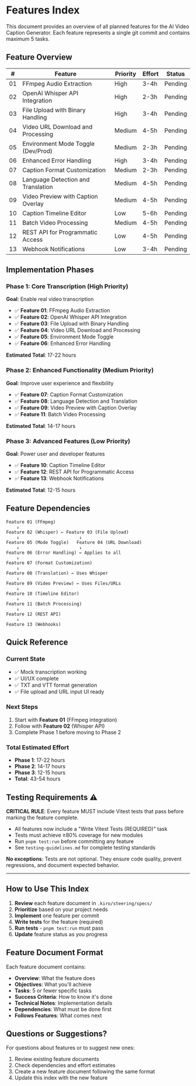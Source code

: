 # Features Index

This document provides an overview of all planned features for the AI Video Caption Generator. Each feature represents a single git commit and contains maximum 5 tasks.

## Feature Overview

| # | Feature | Priority | Effort | Status |
|---|---------|----------|--------|--------|
| 01 | FFmpeg Audio Extraction | High | 3-4h | Pending |
| 02 | OpenAI Whisper API Integration | High | 2-3h | Pending |
| 03 | File Upload with Binary Handling | High | 3-4h | Pending |
| 04 | Video URL Download and Processing | Medium | 4-5h | Pending |
| 05 | Environment Mode Toggle (Dev/Prod) | Medium | 2-3h | Pending |
| 06 | Enhanced Error Handling | High | 3-4h | Pending |
| 07 | Caption Format Customization | Medium | 2-3h | Pending |
| 08 | Language Detection and Translation | Medium | 4-5h | Pending |
| 09 | Video Preview with Caption Overlay | Medium | 4-5h | Pending |
| 10 | Caption Timeline Editor | Low | 5-6h | Pending |
| 11 | Batch Video Processing | Medium | 4-5h | Pending |
| 12 | REST API for Programmatic Access | Low | 4-5h | Pending |
| 13 | Webhook Notifications | Low | 3-4h | Pending |

## Implementation Phases

### Phase 1: Core Transcription (High Priority)
**Goal**: Enable real video transcription

- ✅ **Feature 01**: FFmpeg Audio Extraction
- ✅ **Feature 02**: OpenAI Whisper API Integration
- ✅ **Feature 03**: File Upload with Binary Handling
- ✅ **Feature 04**: Video URL Download and Processing
- ✅ **Feature 05**: Environment Mode Toggle
- ✅ **Feature 06**: Enhanced Error Handling

**Estimated Total**: 17-22 hours

### Phase 2: Enhanced Functionality (Medium Priority)
**Goal**: Improve user experience and flexibility

- ✅ **Feature 07**: Caption Format Customization
- ✅ **Feature 08**: Language Detection and Translation
- ✅ **Feature 09**: Video Preview with Caption Overlay
- ✅ **Feature 11**: Batch Video Processing

**Estimated Total**: 14-17 hours

### Phase 3: Advanced Features (Low Priority)
**Goal**: Power user and developer features

- ✅ **Feature 10**: Caption Timeline Editor
- ✅ **Feature 12**: REST API for Programmatic Access
- ✅ **Feature 13**: Webhook Notifications

**Estimated Total**: 12-15 hours

## Feature Dependencies

```
Feature 01 (FFmpeg) 
    ↓
Feature 02 (Whisper) ← Feature 03 (File Upload)
    ↓                       ↓
Feature 05 (Mode Toggle)   Feature 04 (URL Download)
    ↓                       ↓
Feature 06 (Error Handling) ← Applies to all
    ↓
Feature 07 (Format Customization)
    ↓
Feature 08 (Translation) ← Uses Whisper
    ↓
Feature 09 (Video Preview) ← Uses Files/URLs
    ↓
Feature 10 (Timeline Editor)
    ↓
Feature 11 (Batch Processing)
    ↓
Feature 12 (REST API)
    ↓
Feature 13 (Webhooks)
```

## Quick Reference

### Current State
- ✅ Mock transcription working
- ✅ UI/UX complete
- ✅ TXT and VTT format generation
- ✅ File upload and URL input UI ready

### Next Steps
1. Start with **Feature 01** (FFmpeg integration)
2. Follow with **Feature 02** (Whisper API)
3. Complete Phase 1 before moving to Phase 2

### Total Estimated Effort
- **Phase 1**: 17-22 hours
- **Phase 2**: 14-17 hours
- **Phase 3**: 12-15 hours
- **Total**: 43-54 hours

## Testing Requirements ⚠️

**CRITICAL RULE**: Every feature MUST include Vitest tests that pass before marking the feature complete.

- All features now include a "Write Vitest Tests (REQUIRED)" task
- Tests must achieve ≥80% coverage for new modules
- Run `pnpm test:run` before committing any feature
- See `testing-guidelines.md` for complete testing standards

**No exceptions**: Tests are not optional. They ensure code quality, prevent regressions, and document expected behavior.

---

## How to Use This Index

1. **Review** each feature document in `.kiro/steering/specs/`
2. **Prioritize** based on your project needs
3. **Implement** one feature per commit
4. **Write tests** for the feature (required)
5. **Run tests** - `pnpm test:run` must pass
6. **Update** feature status as you progress

## Feature Document Format

Each feature document contains:
- **Overview**: What the feature does
- **Objectives**: What you'll achieve
- **Tasks**: 5 or fewer specific tasks
- **Success Criteria**: How to know it's done
- **Technical Notes**: Implementation details
- **Dependencies**: What must be done first
- **Follows Features**: What comes next

## Questions or Suggestions?

For questions about features or to suggest new ones:
1. Review existing feature documents
2. Check dependencies and effort estimates
3. Create a new feature document following the same format
4. Update this index with the new feature
